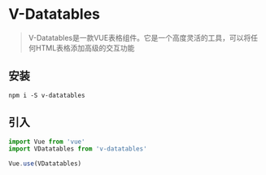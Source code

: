 # V-Datatables

> V-Datatables是一款VUE表格组件。它是一个高度灵活的工具，可以将任何HTML表格添加高级的交互功能

## 安装

`npm i -S v-datatables`

## 引入

```js
import Vue from 'vue'
import VDatatables from 'v-datatables'

Vue.use(VDatatables)
```